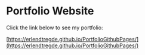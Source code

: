 # Portfolio Website

Click the link below to see my portfolio:

[https://erlendtregde.github.io/PortfolioGithubPages/](https://erlendtregde.github.io/PortfolioGithubPages/)
